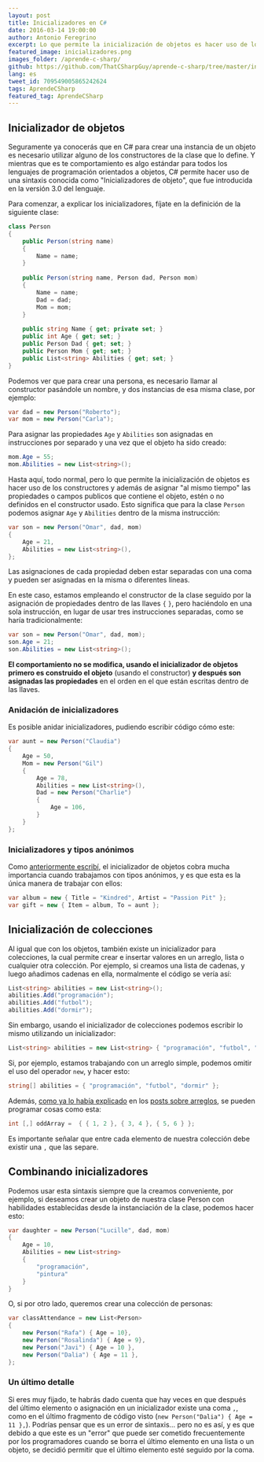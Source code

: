 ```yaml
---
layout: post
title: Inicializadores en C#
date: 2016-03-14 19:00:00
author: Antonio Feregrino
excerpt: Lo que permite la inicialización de objetos es hacer uso de los constructores y además de asignar &quot;al mismo tiempo&quot; las propiedades o campos públicos que contiene el objeto.
featured_image: inicializadores.png
images_folder: /aprende-c-sharp/
github: https://github.com/ThatCSharpGuy/aprende-c-sharp/tree/master/inicializadores
lang: es
tweet_id: 709549005865242624
tags: AprendeCSharp
featured_tag: AprendeCSharp
---
```


## Inicializador de objetos  
Seguramente ya conocerás que en C# para crear una instancia de un objeto es necesario utilizar alguno de los constructores de la clase que lo define. Y mientras que es te comportamiento es algo estándar para todos los lenguajes de programación orientados a objetos, C# permite hacer uso de  una sintaxis conocida como "Inicializadores de objeto", que fue introducida en la versión 3.0 del lenguaje.

Para comenzar, a explicar los inicializadores, fíjate en la definición de la siguiente clase:

```csharp  
class Person
{
    public Person(string name)
    {
        Name = name;
    }
    
    public Person(string name, Person dad, Person mom)
    {
        Name = name;
        Dad = dad;
        Mom = mom;
    }
    
    public string Name { get; private set; }
    public int Age { get; set; }
    public Person Dad { get; set; }
    public Person Mom { get; set; }
    public List<string> Abilities { get; set; }
}
```  

Podemos ver que para crear una persona, es necesario llamar al constructor pasándole un nombre, y dos instancias de esa misma clase, por ejemplo:

```csharp  
var dad = new Person("Roberto");
var mom = new Person("Carla");
```  

Para asignar las propiedades `Age` y `Abilities` son asignadas en instrucciones por separado y una vez que el objeto ha sido creado:

```csharp  
mom.Age = 55;
mom.Abilities = new List<string>();
```  

Hasta aquí, todo normal, pero lo que permite la inicialización de objetos es hacer uso de los constructores y además de asignar "al mismo tiempo" las propiedades o campos publicos que contiene el objeto, estén o no definidos en el constructor usado. Esto significa que para la clase `Person` podemos asignar `Age` y `Abilities` dentro de la misma instrucción:

```csharp  
var son = new Person("Omar", dad, mom) 
{ 
    Age = 21, 
    Abilities = new List<string>(), 
};
```  

Las asignaciones de cada propiedad deben estar separadas con una coma y pueden ser asignadas en la misma o diferentes líneas.

En este caso, estamos empleando el constructor de la clase seguido por la asignación de propiedades dentro de las llaves `{` `}`, pero haciéndolo en una sola instrucción, en lugar de usar tres instrucciones separadas, como se haría tradicionalmente:

```csharp  
var son = new Person("Omar", dad, mom);
son.Age = 21;
son.Abilities = new List<string>();
```  

**El comportamiento no se modifica, usando el inicializador de objetos primero es construido el objeto** (usando el constructor) **y después son asignadas las propiedades** en el orden en el que están escritas dentro de las llaves.

### Anidación de inicializadores  
Es posible anidar inicializadores, pudiendo escribir código cómo este:

```csharp  
var aunt = new Person("Claudia")
{
    Age = 50,
    Mom = new Person("Gil")
    {
        Age = 78,
        Abilities = new List<string>(),
        Dad = new Person("Charlie")
        {
            Age = 106,
        }
    }
};
```  

### Inicializadores y tipos anónimos
Como <a href="http://thatcsharpguy.com/post/anonimos-en-c-sharp/">anteriormente escribí</a>, el inicializador de objetos cobra mucha importancia cuando trabajamos con tipos anónimos, y es que esta es la única manera de trabajar con ellos:

```csharp  
var album = new { Title = "Kindred", Artist = "Passion Pit" };
var gift = new { Item = album, To = aunt };
```  

## Inicialización de colecciones  
Al igual que con los objetos, también existe un inicializador para colecciones, la cual permite crear e insertar valores en un arreglo, lista o cualquier otra colección. Por ejemplo, si creamos una lista de cadenas, y luego añadimos cadenas en ella, normalmente el código se vería así:

```csharp  
List<string> abilities = new List<string>();
abilities.Add("programación");
abilities.Add("futbol");
abilities.Add("dormir");
```  

Sin embargo, usando el inicializador de colecciones podemos escribir lo mismo utilizando un inicializador:

```csharp  
List<string> abilities = new List<string> { "programación", "futbol", "dormir", };
```  

Si, por ejemplo, estamos trabajando con un arreglo simple, podemos omitir el uso del operador `new`, y hacer esto:

```csharp  
string[] abilities = { "programación", "futbol", "dormir" };
```  

Además, <a href="http://thatcsharpguy.com/post/arreglos-en-c-sharp-parte-1/">como ya lo había explicado</a> en los <a href="http://thatcsharpguy.com/post/arreglos-en-c-sharp-parte-2/">posts sobre arreglos</a>, se pueden programar cosas como esta:

```csharp  
int [,] oddArray =  { { 1, 2 }, { 3, 4 }, { 5, 6 } };
```  

Es importante señalar que entre cada elemento de nuestra colección debe existir una `,` que las separe.

## Combinando inicializadores  
Podemos usar esta sintaxis siempre que la creamos conveniente, por ejemplo, si deseamos crear un objeto de nuestra clase Person con habilidades establecidas desde la instanciación de la clase, podemos hacer esto:

```csharp  
var daughter = new Person("Lucille", dad, mom)
{
    Age = 10,
    Abilities = new List<string>
    {
        "programación",
        "pintura"
    }
}
```  

O, si por otro lado, queremos crear una colección de personas:

```csharp  
var classAttendance = new List<Person>
{
    new Person("Rafa") { Age = 10},
    new Person("Rosalinda") { Age = 9},
    new Person("Javi") { Age = 10 },
    new Person("Dalia") { Age = 11 },
};
```  

### Un último detalle
Si eres muy fijado, te habrás dado cuenta que hay veces en que después del último elemento o asignación en un inicializador existe una coma `,`, como en el último fragmento de código visto (`new Person("Dalia") { Age = 11 },`). Podrías pensar que es un error de sintaxis... pero no es así, y es que debido a que este es un "error" que puede ser cometido frecuentemente por los programadores cuando se borra el último elemento en una lista o un objeto, se decidió permitir que el último elemento esté seguido por la coma.